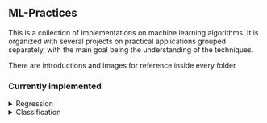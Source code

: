 ## ML-Practices
This is a collection of implementations on machine learning algorithms.
It is organized with several projects on practical applications grouped separately, with the main goal being the understanding of the techniques.

There are introductions and images for reference inside every folder
### Currently implemented
<details>
<summary>Regression </summary> 
 
 - [x] Simple Linear Regression
 - [x] Multiple Linear Regression
 - [ ] Polynomial Regression
 - [ ] Non-linear Regression
 
</details>
<details>
<summary>Classification </summary> 
 
 - [ ] K-Nearest Neighbors 
 - [ ] Decision Trees

</details>
